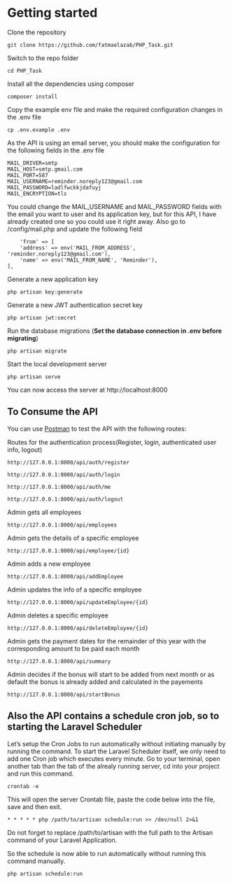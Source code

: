
# Getting started

Clone the repository

    git clone https://github.com/fatmaelazab/PHP_Task.git

Switch to the repo folder

    cd PHP_Task

Install all the dependencies using composer

    composer install

Copy the example env file and make the required configuration changes in the .env file

    cp .env.example .env
    
As the API is using an email server, you should make the configuration for the following fields in the .env file

    MAIL_DRIVER=smtp
    MAIL_HOST=smtp.gmail.com
    MAIL_PORT=587
    MAIL_USERNAME=reminder.noreply123@gmail.com 
    MAIL_PASSWORD=ladlfwckkjdafuyj
    MAIL_ENCRYPTION=tls

You could change the MAIL_USERNAME and MAIL_PASSWORD fields with the email you want to user and its application key, but for this API, I have already created one so you could use it right away.
Also go to /config/mail.php and update the following field

        'from' => [
        'address' => env('MAIL_FROM_ADDRESS', 'reminder.noreply123@gmail.com'),
        'name' => env('MAIL_FROM_NAME', 'Reminder'),
    ],

Generate a new application key

    php artisan key:generate

Generate a new JWT authentication secret key

    php artisan jwt:secret

Run the database migrations (**Set the database connection in .env before migrating**)

    php artisan migrate

Start the local development server

    php artisan serve

You can now access the server at http://localhost:8000


## To Consume the API

You can use [Postman](https://www.getpostman.com/) to test the API with the following routes:

Routes for the authentication process(Register, login, authenticated user info, logout) 
    
    http://127.0.0.1:8000/api/auth/register

    http://127.0.0.1:8000/api/auth/login

    http://127.0.0.1:8000/api/auth/me

    http://127.0.0.1:8000/api/auth/logout


Admin gets all employees

    http://127.0.0.1:8000/api/employees

Admin gets the details of a specific employee

    http://127.0.0.1:8000/api/employee/{id}

Admin adds a new employee

    http://127.0.0.1:8000/api/addEmployee

Admin updates the info of a specific employee

    http://127.0.0.1:8000/api/updateEmployee/{id}

Admin deletes a specific employee

    http://127.0.0.1:8000/api/deleteEmployee/{id}

Admin gets the payment dates for the remainder of this year with the corresponding amount to be paid each month

    http://127.0.0.1:8000/api/summary

Admin decides if the bonus will start to be added from next month or as default the bonus is already added and calculated in the payements

    http://127.0.0.1:8000/api/startBonus



## Also the API contains a schedule cron job, so to starting the Laravel Scheduler

Let’s setup the Cron Jobs to run automatically without initiating manually by running the command. To start the Laravel Scheduler itself, we only need to add one Cron job which executes every minute. Go to your terminal, open another tab than the tab of the alrealy running server, cd into your project and run this command.

    crontab -e

This will open the server Crontab file, paste the code below into the file, save and then exit.

    * * * * * php /path/to/artisan schedule:run >> /dev/null 2>&1

Do not forget to replace /path/to/artisan with the full path to the Artisan command of your Laravel Application.

So the schedule is now able to run automatically without running this command manually.
    
    php artisan schedule:run


    
   





